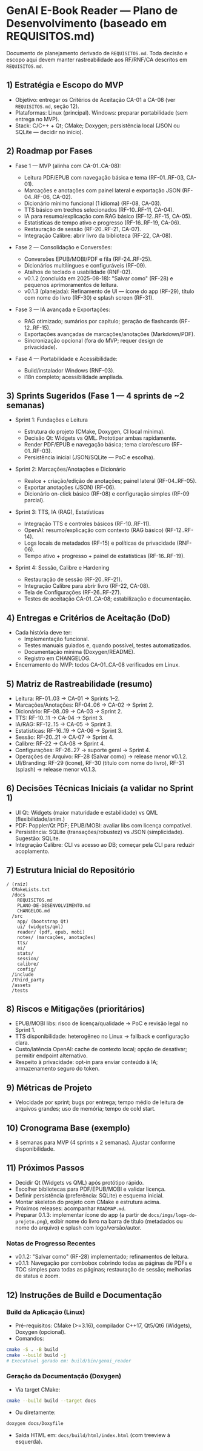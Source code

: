 # GenAI E-Book Reader — Plano de Desenvolvimento (baseado em REQUISITOS.md)

Documento de planejamento derivado de `REQUISITOS.md`. Toda decisão e escopo aqui devem manter rastreabilidade aos RF/RNF/CA descritos em `REQUISITOS.md`.

## 1) Estratégia e Escopo do MVP
- Objetivo: entregar os Critérios de Aceitação CA-01 a CA-08 (ver `REQUISITOS.md`, seção 12).
- Plataformas: Linux (principal). Windows: preparar portabilidade (sem entrega no MVP).
- Stack: C/C++ + Qt; CMake; Doxygen; persistência local (JSON ou SQLite — decidir no início).

## 2) Roadmap por Fases
- Fase 1 — MVP (alinha com CA-01..CA-08):
  - Leitura PDF/EPUB com navegação básica e tema (RF-01..RF-03, CA-01).
  - Marcações e anotações com painel lateral e exportação JSON (RF-04..RF-06, CA-02).
  - Dicionário mínimo funcional (1 idioma) (RF-08, CA-03).
  - TTS básico em trechos selecionados (RF-10..RF-11, CA-04).
  - IA para resumo/explicação com RAG básico (RF-12..RF-15, CA-05).
  - Estatísticas de tempo ativo e progresso (RF-16..RF-19, CA-06).
  - Restauração de sessão (RF-20..RF-21, CA-07).
  - Integração Calibre: abrir livro da biblioteca (RF-22, CA-08).

- Fase 2 — Consolidação e Conversões:
  - Conversões EPUB/MOBI/PDF e fila (RF-24..RF-25).
  - Dicionários multilíngues e configuráveis (RF-09).
  - Atalhos de teclado e usabilidade (RNF-02).
  - v0.1.2 (concluída em 2025-08-18): "Salvar como" (RF-28) e pequenos aprimoramentos de leitura.
  - v0.1.3 (planejada): Refinamento de UI — ícone do app (RF-29), título com nome do livro (RF-30) e splash screen (RF-31).

- Fase 3 — IA avançada e Exportações:
  - RAG otimizado; sumários por capítulo; geração de flashcards (RF-12..RF-15).
  - Exportações avançadas de marcações/anotações (Markdown/PDF).
  - Sincronização opcional (fora do MVP; requer design de privacidade).

- Fase 4 — Portabilidade e Acessibilidade:
  - Build/instalador Windows (RNF-03).
  - i18n completo; acessibilidade ampliada.

## 3) Sprints Sugeridos (Fase 1 — 4 sprints de ~2 semanas)
- Sprint 1: Fundações e Leitura
  - Estrutura do projeto (CMake, Doxygen, CI local mínima).
  - Decisão Qt: Widgets vs QML. Prototipar ambas rapidamente.
  - Render PDF/EPUB e navegação básica; tema claro/escuro (RF-01..RF-03).
  - Persistência inicial (JSON/SQLite — PoC e escolha).

- Sprint 2: Marcações/Anotações e Dicionário
  - Realce + criação/edição de anotações; painel lateral (RF-04..RF-05).
  - Exportar anotações (JSON) (RF-06).
  - Dicionário on-click básico (RF-08) e configuração simples (RF-09 parcial).

- Sprint 3: TTS, IA (RAG), Estatísticas
  - Integração TTS e controles básicos (RF-10..RF-11).
  - OpenAI: resumo/explicação com contexto (RAG básico) (RF-12..RF-14).
  - Logs locais de metadados (RF-15) e políticas de privacidade (RNF-06).
  - Tempo ativo + progresso + painel de estatísticas (RF-16..RF-19).

- Sprint 4: Sessão, Calibre e Hardening
  - Restauração de sessão (RF-20..RF-21).
  - Integração Calibre para abrir livro (RF-22, CA-08).
  - Tela de Configurações (RF-26..RF-27).
  - Testes de aceitação CA-01..CA-08; estabilização e documentação.

## 4) Entregas e Critérios de Aceitação (DoD)
- Cada história deve ter:
  - Implementação funcional.
  - Testes manuais guiados e, quando possível, testes automatizados.
  - Documentação mínima (Doxygen/README). 
  - Registro em CHANGELOG.
- Encerramento do MVP: todos CA-01..CA-08 verificados em Linux.

## 5) Matriz de Rastreabilidade (resumo)
- Leitura: RF-01..03 → CA-01 → Sprints 1–2.
- Marcações/Anotações: RF-04..06 → CA-02 → Sprint 2.
- Dicionário: RF-08..09 → CA-03 → Sprint 2.
- TTS: RF-10..11 → CA-04 → Sprint 3.
- IA/RAG: RF-12..15 → CA-05 → Sprint 3.
- Estatísticas: RF-16..19 → CA-06 → Sprint 3.
- Sessão: RF-20..21 → CA-07 → Sprint 4.
- Calibre: RF-22 → CA-08 → Sprint 4.
- Configurações: RF-26..27 → suporte geral → Sprint 4.
 - Operações de Arquivo: RF-28 (Salvar como) → release menor v0.1.2.
 - UI/Branding: RF-29 (ícone), RF-30 (título com nome do livro), RF-31 (splash) → release menor v0.1.3.

## 6) Decisões Técnicas Iniciais (a validar no Sprint 1)
- UI Qt: Widgets (maior maturidade e estabilidade) vs QML (flexibilidade/anim.)
- PDF: Poppler/Qt PDF; EPUB/MOBI: avaliar libs com licença compatível.
- Persistência: SQLite (transações/robustez) vs JSON (simplicidade). Sugestão: SQLite.
- Integração Calibre: CLI vs acesso ao DB; começar pela CLI para reduzir acoplamento.

## 7) Estrutura Inicial do Repositório
```
/ (raiz)
  CMakeLists.txt
  /docs
    REQUISITOS.md
    PLANO-DE-DESENVOLVIMENTO.md
    CHANGELOG.md
  /src
    app/ (bootstrap Qt)
    ui/ (widgets/qml)
    reader/ (pdf, epub, mobi)
    notes/ (marcações, anotações)
    tts/
    ai/
    stats/
    session/
    calibre/
    config/
  /include
  /third_party
  /assets
  /tests
```

## 8) Riscos e Mitigações (prioritários)
- EPUB/MOBI libs: risco de licença/qualidade → PoC e revisão legal no Sprint 1.
- TTS disponibilidade: heterogêneo no Linux → fallback e configuração clara.
- Custo/latência OpenAI: cache de contexto local; opção de desativar; permitir endpoint alternativo.
- Respeito à privacidade: opt-in para enviar conteúdo à IA; armazenamento seguro do token.

## 9) Métricas de Projeto
- Velocidade por sprint; bugs por entrega; tempo médio de leitura de arquivos grandes; uso de memória; tempo de cold start.

## 10) Cronograma Base (exemplo)
- 8 semanas para MVP (4 sprints x 2 semanas). Ajustar conforme disponibilidade.

## 11) Próximos Passos
 - Decidir Qt (Widgets vs QML) após protótipo rápido.
  - Escolher bibliotecas para PDF/EPUB/MOBI e validar licença.
  - Definir persistência (preferência: SQLite) e esquema inicial.
  - Montar skeleton do projeto com CMake e estrutura acima.
  - Próximos releases: acompanhar `ROADMAP.md`.
  - Preparar 0.1.3: implementar ícone do app (a partir de `docs/imgs/logo-do-projeto.png`), exibir nome do livro na barra de título (metadados ou nome do arquivo) e splash com logo/versão/autor.

### Notas de Progresso Recentes
- v0.1.2: "Salvar como" (RF-28) implementado; refinamentos de leitura.
- v0.1.1: Navegação por combobox cobrindo todas as páginas de PDFs e TOC simples para todas as páginas; restauração de sessão; melhorias de status e zoom.

## 12) Instruções de Build e Documentação

### Build da Aplicação (Linux)
- Pré-requisitos: CMake (>=3.16), compilador C++17, Qt5/Qt6 (Widgets), Doxygen (opcional).
- Comandos:
```bash
cmake -S . -B build
cmake --build build -j
# Executável gerado em: build/bin/genai_reader
```

### Geração da Documentação (Doxygen)
- Via target CMake:
```bash
cmake --build build --target docs
```
- Ou diretamente:
```bash
doxygen docs/Doxyfile
```
- Saída HTML em: `docs/build/html/index.html` (com treeview à esquerda).
